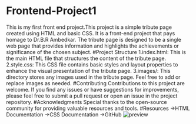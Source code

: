 # Frontend-Project1
This is my first front end project.This project is a simple tribute page created using HTML and basic CSS. It is a front-end project that pays homage to Dr.B.R Ambedkar. The tribute page is designed to be a single web page that provides information and highlights the achievements or significance of the chosen subject.
#Project Structure
1.index.html: This is the main HTML file that structures the content of the tribute page.
2.style.css: This CSS file contains basic styles and layout properties to enhance the visual presentation of the tribute page.
3.images/: This directory stores any images used in the tribute page. Feel free to add or replace images as needed.
#Contributing
Contributions to this project are welcome. If you find any issues or have suggestions for improvements, please feel free to submit a pull request or open an issue in the project repository.
#Acknowledgments
Special thanks to the open-source community for providing valuable resources and tools.
#Resources
->HTML Documentation
->CSS Documentation
->GitHub
![preview](https://github.com/aryasingh258/Frontend-Project1/assets/117709787/ee2d4c36-6ebd-4f95-9728-631a9c0e5cf4)

